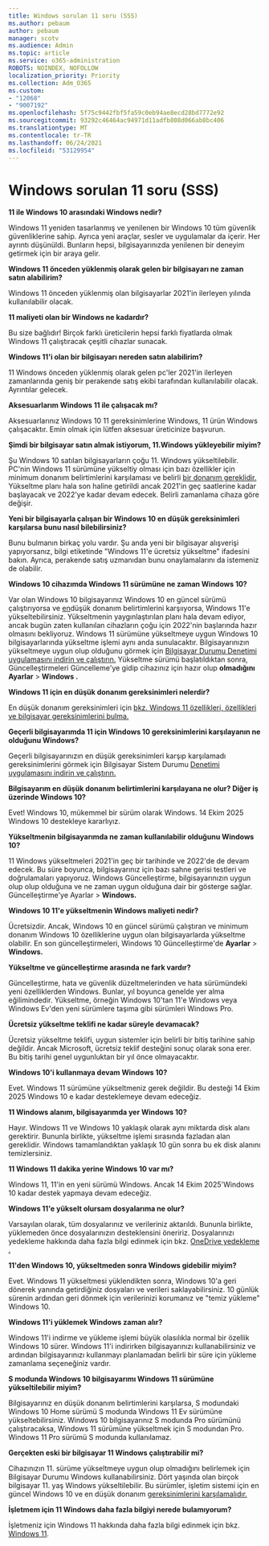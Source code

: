 ```yaml
---
title: Windows sorulan 11 soru (SSS)
ms.author: pebaum
author: pebaum
manager: scotv
ms.audience: Admin
ms.topic: article
ms.service: o365-administration
ROBOTS: NOINDEX, NOFOLLOW
localization_priority: Priority
ms.collection: Adm_O365
ms.custom:
- "12068"
- "9007192"
ms.openlocfilehash: 5f75c9442fbf5fa59c0eb94ae8ecd28bd7772e92
ms.sourcegitcommit: 93292c46464ac94971d11adfb808d066ab8bc406
ms.translationtype: MT
ms.contentlocale: tr-TR
ms.lasthandoff: 06/24/2021
ms.locfileid: "53129954"
---
```

# <a name="windows-11-frequently-asked-questions-faq"></a>Windows sorulan 11 soru (SSS)

**11 ile Windows 10 arasındaki Windows nedir?**

Windows 11 yeniden tasarlanmış ve yenilenen bir Windows 10 tüm güvenlik güvenliklerine sahip. Ayrıca yeni araçlar, sesler ve uygulamalar da içerir. Her ayrıntı düşünüldi. Bunların hepsi, bilgisayarınızda yenilenen bir deneyim getirmek için bir araya gelir.

**Windows 11 önceden yüklenmiş olarak gelen bir bilgisayarı ne zaman satın alabilirim?**

Windows 11 önceden yüklenmiş olan bilgisayarlar 2021'in ilerleyen yılında kullanılabilir olacak.


**11 maliyeti olan bir Windows ne kadardır?**

Bu size bağlıdır! Birçok farklı üreticilerin hepsi farklı fiyatlarda olmak Windows 11 çalıştıracak çeşitli cihazlar sunacak.


**Windows 11'i olan bir bilgisayarı nereden satın alabilirim?**

11 Windows önceden yüklenmiş olarak gelen pc'ler 2021'in ilerleyen zamanlarında geniş bir perakende satış ekibi tarafından kullanılabilir olacak. Ayrıntılar gelecek.


**Aksesuarlarım Windows 11 ile çalışacak mı?**

Aksesuarlarınız Windows 10 11 gereksinimlerine Windows, 11 ürün Windows çalışacaktır. Emin olmak için lütfen aksesuar üreticinize başvurun.


**Şimdi bir bilgisayar satın almak istiyorum, 11.Windows yükleyebilir miyim?**

Şu Windows 10 satılan bilgisayarların çoğu 11. Windows yükseltilebilir. PC'nin Windows 11 sürümüne yükseltiy olması için bazı özellikler için minimum donanım belirtimlerini karşılaması ve belirli [bir donanım gereklidir.](https://www.microsoft.com/windows/windows-11-specifications) Yükseltme planı hala son haline getirildi ancak 2021'in geç saatlerine kadar başlayacak ve 2022'ye kadar devam edecek. Belirli zamanlama cihaza göre değişir.


**Yeni bir bilgisayarla çalışan bir Windows 10 en düşük gereksinimleri karşılarsa bunu nasıl bilebilirsiniz?**

Bunu bulmanın birkaç yolu vardır. Şu anda yeni bir bilgisayar alışverişi yapıyorsanız, bilgi etiketinde "Windows 11'e ücretsiz yükseltme" ifadesini bakın. Ayrıca, perakende satış uzmanıdan bunu onaylamalarını da istemeniz de olabilir.


**Windows 10 cihazımda Windows 11 sürümüne ne zaman Windows 10?**

Var olan Windows 10 bilgisayarınız Windows 10 en güncel sürümü çalıştırıyorsa ve [en](https://www.microsoft.com/windows/windows-11-specifications)düşük donanım belirtimlerini karşııyorsa, Windows 11'e yükseltebilirsiniz. Yükseltmenin yaygınlaştırılan planı hala devam ediyor, ancak bugün zaten kullanılan cihazların çoğu için 2022'nin başlarında hazır olmasını bekliyoruz. Windows 11 sürümüne yükseltmeye uygun Windows 10 bilgisayarlarında yükseltme işlemi aynı anda sunulacaktır. Bilgisayarınızın yükseltmeye uygun olup olduğunu görmek için [Bilgisayar Durumu Denetimi uygulamasını indirin ve çalıştırın.](https://aka.ms/GetPCHealthCheckApp) Yükseltme sürümü başlatıldıktan sonra, Güncelleştirmeleri Güncelleme'ye gidip cihazınız için hazır olup **olmadığını Ayarlar**  >  **Windows .**


**Windows 11 için en düşük donanım gereksinimleri nelerdir?**

En düşük donanım gereksinimleri için [bkz. Windows 11 özellikleri, özellikleri ve bilgisayar gereksinimlerini bulma.](https://www.microsoft.com/windows/windows-11-specifications)


**Geçerli bilgisayarımda 11 için Windows 10 gereksinimlerini karşılayanın ne olduğunu Windows?**

Geçerli bilgisayarınızın en düşük gereksinimleri karşıp karşılamadı gereksinimlerini görmek için Bilgisayar Sistem Durumu [Denetimi uygulamasını indirin ve çalıştırın.](https://aka.ms/GetPCHealthCheckApp)


**Bilgisayarım en düşük donanım belirtimlerini karşılayana ne olur? Diğer iş üzerinde Windows 10?**

Evet! Windows 10, mükemmel bir sürüm olarak Windows. 14 Ekim 2025 Windows 10 destekleye kararlıyız.


**Yükseltmenin bilgisayarımda ne zaman kullanılabilir olduğunu Windows 10?**

11 Windows yükseltmeleri 2021'in geç bir tarihinde ve 2022'de de devam edecek. Bu süre boyunca, bilgisayarınız için bazı sahne gerisi testleri ve doğrulamaları yapıyoruz. Windows Güncelleştirme, bilgisayarınızın uygun olup olup olduğuna ve ne zaman uygun olduğuna dair bir gösterge sağlar. Güncelleştirme'ye Ayarlar   >  **Windows.**


**Windows 10 11'e yükseltmenin Windows maliyeti nedir?**

Ücretsizdir. Ancak, Windows 10 en güncel sürümü çalıştıran ve minimum donanım Windows 10 özelliklerine uygun olan bilgisayarlarda yükseltme olabilir. En son güncelleştirmeleri, Windows 10 Güncelleştirme'de **Ayarlar**  >  **Windows.**


**Yükseltme ve güncelleştirme arasında ne fark vardır?**

Güncelleştirme, hata ve güvenlik düzeltmelerinden ve hata sürümündeki yeni özelliklerden Windows. Bunlar, yıl boyunca genelde yer alma eğilimindedir. Yükseltme, örneğin Windows 10'tan 11'e Windows veya Windows Ev'den yeni sürümlere taşıma gibi sürümleri Windows Pro.


**Ücretsiz yükseltme teklifi ne kadar süreyle devamacak?**

Ücretsiz yükseltme teklifi, uygun sistemler için belirli bir bitiş tarihine sahip değildir. Ancak Microsoft, ücretsiz teklif desteğini sonuç olarak sona erer. Bu bitiş tarihi genel uygunluktan bir yıl önce olmayacaktır.


**Windows 10'i kullanmaya devam Windows 10?**

Evet. Windows 11 sürümüne yükseltmeniz gerek değildir. Bu desteği 14 Ekim 2025 Windows 10 e kadar desteklemeye devam edeceğiz.

**11 Windows alanım, bilgisayarımda yer Windows 10?**

Hayır. Windows 11 ve Windows 10 yaklaşık olarak aynı miktarda disk alanı gerektirir. Bununla birlikte, yükseltme işlemi sırasında fazladan alan gereklidir. Windows tamamlandıktan yaklaşık 10 gün sonra bu ek disk alanını temizlersiniz.


**11 Windows 11 dakika yerine Windows 10 var mı?**

Windows 11, 11'in en yeni sürümü Windows. Ancak 14 Ekim 2025'Windows 10 kadar destek yapmaya devam edeceğiz.


**Windows 11'e yükselt olursam dosyalarıma ne olur?**

Varsayılan olarak, tüm dosyalarınız ve verileriniz aktarıldı. Bununla birlikte, yüklemeden önce dosyalarınızın desteklensini öneririz. Dosyalarınızı yedekleme hakkında daha fazla bilgi edinmek için bkz. [OneDrive yedekleme .](https://www.microsoft.com/microsoft-365/onedrive/pc-cloud-backup)


**11'den Windows 10, yükseltmeden sonra Windows gidebilir miyim?**

Evet. Windows 11 yükseltmesi yüklendikten sonra, Windows 10'a geri dönerek yanında getirdiğiniz dosyaları ve verileri saklayabilirsiniz. 10 günlük sürenin ardından geri dönmek için verilerinizi korumanız ve "temiz yükleme" Windows 10.


**Windows 11'i yüklemek Windows zaman alır?**

Windows 11'i indirme ve yükleme işlemi büyük olasılıkla normal bir özellik Windows 10 sürer. Windows 11'i indirirken bilgisayarınızı kullanabilirsiniz ve ardından bilgisayarınızı kullanmayı planlamadan belirli bir süre için yükleme zamanlama seçeneğiniz vardır.


**S modunda Windows 10 bilgisayarımı Windows 11 sürümüne yükseltilebilir miyim?**

Bilgisayarınız en düşük [](https://www.microsoft.com/windows/windows-11-specifications)donanım belirtimlerini karşılarsa, S modundaki Windows 10 Home sürümü S modunda Windows 11 Ev sürümüne yükseltebilirsiniz. Windows 10 bilgisayarınız S modunda Pro sürümünü çalıştıracaksa, Windows 11 sürümüne yükseltmek için S modundan Pro. Windows 11 Pro sürümü S modunda kullanılamaz.


**Gerçekten eski bir bilgisayar 11 Windows çalıştırabilir mi?**

Cihazınızın 11. sürüme yükseltmeye uygun olup olmadığını belirlemek için Bilgisayar Durumu Windows kullanabilirsiniz. [](https://aka.ms/GetPCHealthCheckApp) Dört yaşında olan birçok bilgisayar 11. yaş Windows yükseltilebilir. Bu sürümler, işletim sistemi için en güncel Windows 10 ve en düşük donanım [gereksinimlerini karşılamalıdır.](https://www.microsoft.com/windows/windows-11-specifications)


**İşletmem için 11 Windows daha fazla bilgiyi nerede bulamıyorum?**

İşletmeniz için Windows 11 hakkında daha fazla bilgi edinmek için bkz. [Windows 11](https://www.microsoft.com/windowsforbusiness/windows-11).